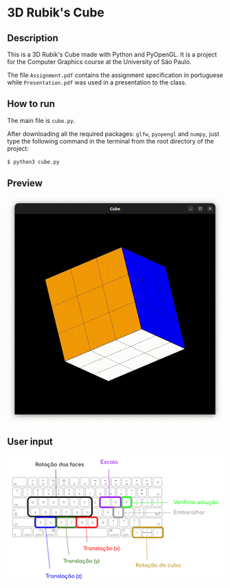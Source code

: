 # 3D Rubik's Cube

## Description

This is a 3D Rubik's Cube made with Python and PyOpenGL. It is a project for the Computer Graphics course at the University of São Paulo.

The file `Assignment.pdf` contains the assignment specification in portuguese while `Presentation.pdf` was used in a presentation to the class.

## How to run
  
  The main file is `cube.py`. 
  
  After downloading all the required packages: `glfw`, `pyopengl` and `numpy`, just type the following command in the terminal from the root directory of the project:

  ```bash
  $ python3 cube.py
  ```

## Preview

<p align="center">
  <img src="./assets/preview.gif"/>
</p>

## User input

<p align="center">
  <img src="./assets/controls.png"/>
</p>
